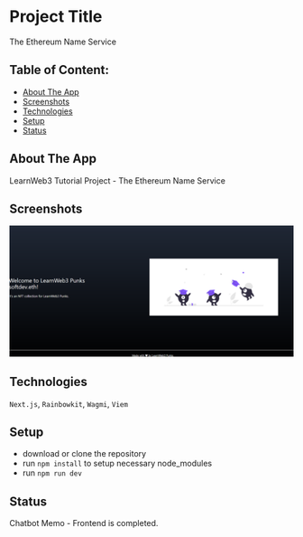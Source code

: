 # Project Title

The Ethereum Name Service

## Table of Content:

- [About The App](#about-the-app)
- [Screenshots](#screenshots)
- [Technologies](#technologies)
- [Setup](#setup)
- [Status](#status)

## About The App

LearnWeb3 Tutorial Project - The Ethereum Name Service

## Screenshots

![Chatbot screenshot](./img/screenshot.png)

## Technologies

`Next.js`, `Rainbowkit`, `Wagmi`, `Viem`

## Setup

- download or clone the repository
- run `npm install` to setup necessary node_modules
- run `npm run dev`

## Status

Chatbot Memo - Frontend is completed.
